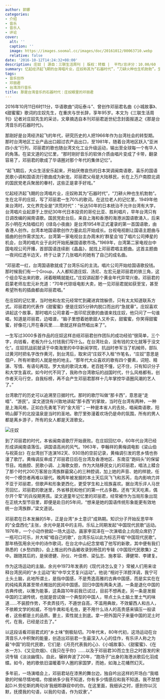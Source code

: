 ```yaml
---
author: 郭娜
categories:
- 介绍
- 音乐
- 音乐人
- 评论
cover:
  alt: ''
  caption: ''
  image: https://images.soomal.cc/images/doc/20161012/00063710.webp
  relative: false
date: '2016-10-12T14:24:32+08:00'
description: 庄奴 | 源自：三联生活周刊 | 版权：转载 |  平均/总评分：10.00/60
summary: 忆起经济起飞期的台湾唱片业，庄奴称其为“石器时代”，“刀耕火种也生机勃勃”。生在北平的庄奴，写了邓丽君一生70%的歌词。在这位老人的记忆里，1949年他来台湾时，文化界完全是“洪荒时代”……
tags:
- 音乐创作
- 邓丽君
- 台湾流行音乐
title: 那是台湾音乐的石器时代：庄奴眼里的邓丽君
---
```


2016年10月11日6时11分，华语歌曲“词坛泰斗”、曾创作邓丽君名曲《小城故事》、《甜蜜蜜》歌词的庄奴先生，在重庆与世长辞，享年95岁。本文为《三联生活周刊》记者对庄奴先生的采访，文章摘选自本刊邓丽君逝世纪念封面报道之《那是台湾音乐的石器时代》。


​那刚好是台湾经济起飞的年代，研究历史的人把1966年作为台湾社会的转型期。那时台湾地区工业产品出口超过农产品出口，至1981年，随着台湾地区跃入“亚洲四小龙”行列，邓丽君的歌也随台湾文化工业升级运动，输出至全球每一个有华人的角落。在梁文道的记忆里，“那时刚好音乐的软体介质由唱片变成了卡带，翻录容易了，邓丽君的歌成了华语圈对那个年代的集体记忆”。

“起飞期后，大众生活安乐起来，开始厌倦哀伤的日本哭调闽南语歌，喜乐的国语民歌小调和国语流行歌曲成为新宠。邓丽君父母是大陆移民，长在上万户南腔北调的国民党老兵聚居的眷村，这些正是拿手好戏。”

忆起经济起飞期的台湾唱片业，庄奴称其为“石器时代”，“刀耕火种也生机勃勃”。生在北平的庄奴，写了邓丽君一生70%的歌词。在这位老人的记忆里，1949年他来台湾时，文化界完全是“洪荒时代”：“长达50年的日本统治不允许台湾有大学，台湾唱片业起源于上世纪30年代日本投资的哥伦比亚、胜利唱片，早年台湾只有日调改编的闽南语歌。国民党赴台后，来自上海和香港的海港派国语歌涌入，后来苏小明在大陆唱红的《绿岛小夜曲》是台湾1954年正式灌录的第一首国语歌，由香港人创作。台湾本地国语歌创作力量此后开始成长。台视电视剧让国语主题曲与插曲的创作需求加大，台湾第一家电视台主办周末的‘群星会’给了唱片公司捧星的机会，台湾的唱片业于此时开始拓展国语歌市场。”1969年，台湾第二家电视台中国电视公司开播，首部国语连续剧《晶晶》，就找上邓丽君唱主题曲。这首主题曲一夜间红透半边天，终于让录了几张唱片的她有了自己的成名曲。

​“邓丽君一红，台湾国语歌就成了台湾乐坛的主流。唱片公司开始给国语歌投钱。那时候我们有一个Group，人人都知道庄奴、汤尼、左宏元是邓丽君的铁三角，这个组合写出来的歌，闭着眼睛就能红。”庄奴讲起那个黄金年代异常兴奋。邓丽君的启蒙老师左宏元补充道：“70年代琼瑶电影大卖，她一见邓丽君就如获至宝，甚至希望所有的插曲都由邓丽君唱。”

在庄奴的记忆里，当时他和左宏元经常忙到藏进宾馆躲债，只有太太知道联系方式。邓丽君的代表作《甜蜜蜜》便是庄奴5分钟内脱口而出的“急就章”。庄奴喜欢讲起这个故事，那时唱片公司拿着一首印尼民歌的曲谱来找庄奴，他只问了一句谁唱，知道是邓丽君，边唱谱，“脑子里想着她歌甜人又朴实，甜蜜蜜，你笑得甜蜜蜜，好像花儿开在春风里……歌就这样自然唱出来了”。

​一生写过3000多首作品的庄奴这样总结邓丽君创作团队的成功经验“很简单，三个字，向钱看，老板为什么付钱我们写什么。在台湾社会，没有钱的文化就等于没文化”。庄奴抗战前就读于中南海里的中华新闻学院，抗战时参军当了机械师，部队过黄河时把名字改作黄河，到台湾后，取宋词“庄奴不入租”作笔名，“庄奴”意思是佃户，所有听歌的人就是他的地主。“那年代大众喜欢的歌有四个要素，词短、精湛、写情、有语句再现。罗大佑的歌词太难，老百姓不懂，记不住，只有知识分子和大学生喜欢。如今时代不同了，我称作台湾歌坛的战国时代，什么风格都有。创作者天马行空，自我标榜，再不会产生邓丽君那样十几年掌控华语圈风潮的艺人了。”

台湾歌厅的历史可以追溯至日据时代。那时的歌厅叫做“那卡西”，意思是“走唱”、“游民”。梁文道饶有兴致地讲起“那卡西”的掌故，当时在台湾有两种，一种是上海风格，正如白先勇笔下的“金大班”；一种是本省人的去处，唱闽南语歌，阳明山脚下的北投温泉是当时的圣地。歌厅里弥漫着欢场仍是命的氛围，所有的男人都是离乡游子，所有的女人都是天涯歌女。

![庄奴](https://images.soomal.cc/images/doc/20161012/00063710.webp)





​到了邓丽君的时代，本省闽南语歌厅开始衰败。在庄奴回忆中，60年代台湾已经形成讲闽南语落伍，讲国语高尚的风气。1963年，李翰祥的黄梅调电影《梁山伯与祝英台》在台湾创下连演162天、930场的空前记录，黄梅调引发的思乡情也弥漫了歌厅。黄梅调反串成了邓丽君日后在台湾及香港地区、东南亚“跑码头”的保留节目。戏曲腔、民歌小调、上海歌女腔，作为大陆移民女儿的邓丽君，唱法上糅合了那个时代200万客居台湾族群最窝心的三种腔调，加上她的声音、她的样貌，任何一个模仿者再难以替代。晚两年被发掘的本土天后凤飞飞和苏芮，岛内影响力并不亚于邓丽君，但歌声和形象更西化，更受学生和上班族喜欢。据台湾乐评人马世芳回忆，邓丽君的歌迷里，外省移民和他们的第一代占多数。还有“天天吃素，偶尔开个荤”的兵役期男孩。梁文道童年记忆里的邓丽君，经常被作为当局形象出现在正统大型节目里，即便是赴日的5年间，“想来是她的国语传统形象能更有效地统一台湾族群，”梁文道说。

邓丽君在日本发展的5年，正是台湾“乡土意识”成熟期。知识分子开始反思早年的“全盘西化”主张，余光中是其中的主将。乐坛上同期发起“中国现代民歌”运动。1976年，一个小动作掀起一场大运动，画家李双泽在一次演唱会上向观众席扔了一瓶可口可乐，并大喊“唱自己的歌”，台湾乐坛以此为标志开唱“中国现代民歌”。那年杨弦用余光中的诗作歌词，在台北中山纪念堂唱了他写的新歌，其中便有我们熟悉的《乡愁四韵》，会上推出的作品被收录到杨弦的专辑《中国现代民歌集》之中。跟随其后的，是侯德健、孙仪、叶佳修、梁弘志、施孝容、谭健常、李建复。

作为这场运动的主脑，余光中1973年发表的《现代诗怎么变？》常被人们用来诠释台湾民间的“乡土运动”和“中华文艺复兴运动”。他说:“相对于洋腔洋调，我宁可土头土脑，此地所谓土，是指中国感，不是秀逸高雅的古典中国感，而是实实在在的纯纯真真甚至带点稚拙的民间中国感。回归中国有两条大道。一条是退化中国的古典传统，以雅为能事，这条路10年前我已试过，目前不想再走。另一条是发掘中国的江湖传统，也就是尝试做一个典型的中国人，带点土头土脑土里土气的味道……不装腔作势，不卖弄技巧，不遁世自高，不滥用典故，不效颦西人和古人，不依赖文学的权威，不怕牛粪和毛毛虫，更不用什么诗人的高贵感来镇压一般读者，这些都是土的品质。要土，索性就土到底。拿一把外国尺子来量中国的泥土时代，在我，已经是过去了。”

​以这段话看邓丽君式的“乡土味”倒极贴切。70年代末，80年代初，这场运动在台湾音乐人中积聚的能量，创造出邓丽君一生最深入人心的佳作，有乐评人称之为最“中国”的现代民歌，它们是:《月亮代表我的心》、《小城故事》、《甜蜜蜜》、《在水一方》、《又见炊烟》、《我只在乎你》……以及于邓丽君30而立生日之时首发的宋词专辑《淡淡幽情》。自此，辗转奔波了20年，“跑场子”出身的海港派歌后化羽成蝶。如今，她的歌依旧温暖着华人圈的家国梦，而她，如海上花幡然幻灭。

多年前，一场演唱会上，邓丽君站在漆黑的舞台边，独自吟出这样的开场白:“我唱歌的时候尽情地唱，你接纳多少我不知道，你有多少情感应和我不知道。我不禁想起D.H.劳伦斯的两句诗‘我细聆静寂中的你。在这里面，我细诉之时，感到你以沉默，抚摸我的句语，以我的句语，作为奴隶’。”